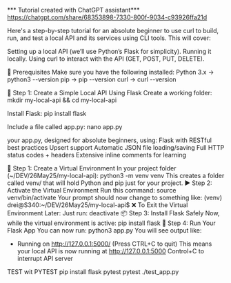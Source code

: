 *** Tutorial created with ChatGPT assistant***
https://chatgpt.com/share/68353898-7330-800f-9034-c93926ffa21d

Here's a step-by-step tutorial for an absolute beginner to use curl to build, run, and test a local API and its services using CLI tools. This will cover:

Setting up a local API (we’ll use Python’s Flask for simplicity).
Running it locally.
Using curl to interact with the API (GET, POST, PUT, DELETE).

🧰 Prerequisites
Make sure you have the following installed:
Python 3.x → python3 --version
pip → pip --version
curl → curl --version


🧱 Step 1: Create a Simple Local API Using Flask
Create a working folder:
mkdir my-local-api && cd my-local-api

Install Flask:
pip install flask

Include a file called app.py:
nano app.py

your app.py, designed for absolute beginners, using:
Flask with RESTful best practices
Upsert support
Automatic JSON file loading/saving
Full HTTP status codes + headers
Extensive inline comments for learning

🧱 Step 1: Create a Virtual Environment
In your project folder (~/DEV/26May25/my-local-api):
python3 -m venv venv
This creates a folder called venv/ that will hold Python and pip just for your project.
▶️ Step 2: Activate the Virtual Environment
Run this command:
source venv/bin/activate
Your prompt should now change to something like:
(venv) drei@S340:~/DEV/26May25/my-local-api$
❌ To Exit the Virtual Environment Later:
Just run:
deactivate
📦 Step 3: Install Flask Safely
Now, while the virtual environment is active:
pip install flask
🚀 Step 4: Run Your Flask App
You can now run:
python3 app.py
You will see output like:
 * Running on http://127.0.0.1:5000/ (Press CTRL+C to quit)
This means your local API is now running at http://127.0.0.1:5000
Control+C to interrupt API server

TEST wit PYTEST
pip install flask pytest
pytest ./test_app.py


